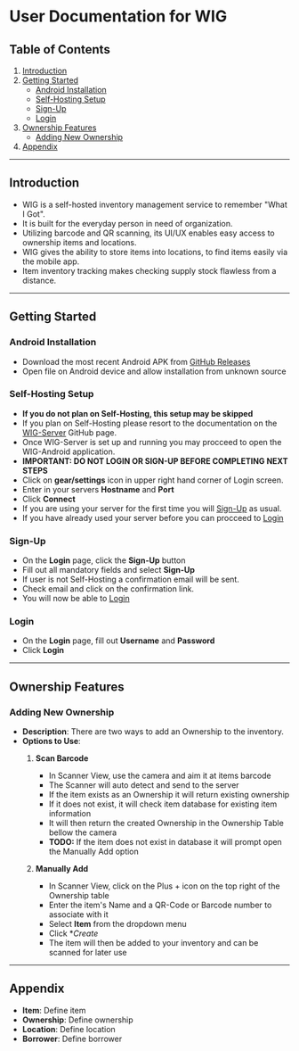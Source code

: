 # User Documentation for WIG

## Table of Contents
1. [Introduction](#introduction)
2. [Getting Started](#getting-started)
   - [Android Installation](#android-installation)
   - [Self-Hosting Setup](#self-host-setup)
   - [Sign-Up](#sign-up)
   - [Login](#login)
3. [Ownership Features](#ownership-features)
   - [Adding New Ownership](#adding-new-ownership)
4. [Appendix](#appendix)

---

## Introduction <a name="introduction"></a>
- WIG is a self-hosted inventory management service to remember "What I Got".
- It is built for the everyday person in need of organization.
- Utilizing barcode and QR scanning, its UI/UX enables easy access to ownership items and locations.
- WIG gives the ability to store items into locations, to find items easily via the mobile app.
- Item inventory tracking makes checking supply stock flawless from a distance.

---

## Getting Started <a name="getting-started"></a>

### Android Installation <a name="android-installation"></a>
- Download the most recent Android APK from [GitHub Releases](https://github.com/Narrow-Code/WIG-Android/releases)
- Open file on Android device and allow installation from unknown source

### Self-Hosting Setup<a name="self-host-setup"></a>
- **If you do not plan on Self-Hosting, this setup may be skipped**
- If you plan on Self-Hosting please resort to the documentation on the [WIG-Server](https://github.com/Narrow-Code/WIG-Server) GitHub page.
- Once WIG-Server is set up and running you may procceed to open the WIG-Android application.
- **IMPORTANT: DO NOT LOGIN OR SIGN-UP BEFORE COMPLETING NEXT STEPS**
- Click on **gear/settings** icon in upper right hand corner of Login screen.
- Enter in your servers **Hostname** and **Port**
- Click **Connect**
- If you are using your server for the first time you will [Sign-Up](#sign-up) as usual.
- If you have already used your server before you can procceed to [Login](#login)

### Sign-Up<a name="sign-up"></a>
- On the **Login** page, click the **Sign-Up** button
- Fill out all mandatory fields and select **Sign-Up**
- If user is not Self-Hosting a confirmation email will be sent.
- Check email and click on the confirmation link.
- You will now be able to [Login](#login)

### Login<a name="login"></a>
- On the **Login** page, fill out **Username** and **Password**
- Click **Login**
---

## Ownership Features <a name="ownership-features"></a>

### Adding New Ownership <a name="adding-new-ownership"></a>
- **Description**: There are two ways to add an Ownership to the inventory.
- **Options to Use**:
   1. **Scan Barcode**
      - In Scanner View, use the camera and aim it at items barcode
      - The Scanner will auto detect and send to the server
      - If the item exists as an Ownership it will return existing ownership
      - If it does not exist, it will check item database for existing item information
      - It will then return the created Ownership in the Ownership Table bellow the camera
      - **TODO:** If the item does not exist in database it will prompt open the Manually Add option

   2. **Manually Add**
      - In Scanner View, click on the Plus + icon on the top right of the Ownership table
      - Enter the item's Name and a QR-Code or Barcode number to associate with it
      - Select **Item** from the dropdown menu
      - Click **Create*
      - The item will then be added to your inventory and can be scanned for later use

---

## Appendix <a name="appendix"></a>
- **Item**: Define item
- **Ownership**: Define ownership
- **Location**: Define location
- **Borrower**: Define borrower

